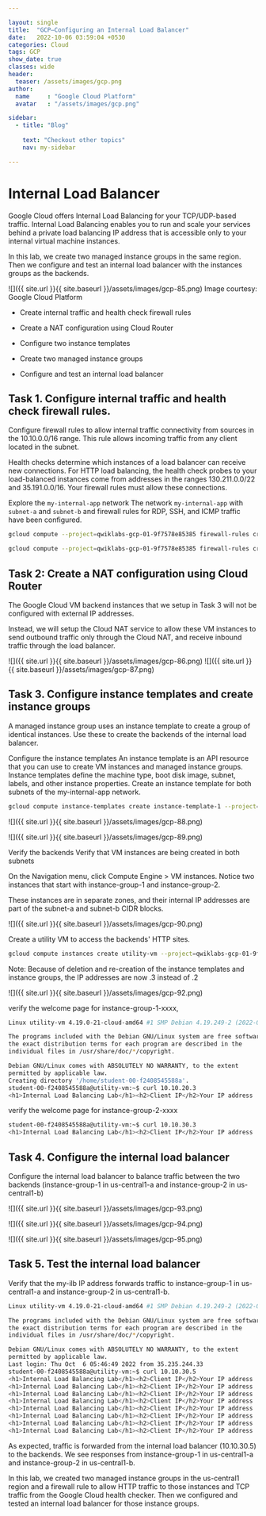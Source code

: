 ```yaml
---

layout: single
title:  "GCP—Configuring an Internal Load Balancer"
date:   2022-10-06 03:59:04 +0530
categories: Cloud
tags: GCP
show_date: true
classes: wide
header:
  teaser: /assets/images/gcp.png
author:
  name     : "Google Cloud Platform"
  avatar   : "/assets/images/gcp.png"

sidebar:
  - title: "Blog"
   
    text: "Checkout other topics"
    nav: my-sidebar

---
```


# Internal Load Balancer
Google Cloud offers Internal Load Balancing for your TCP/UDP-based traffic. Internal Load Balancing enables you to run and scale your services behind a private load balancing IP address that is accessible only to your internal virtual machine instances.

In this lab, we create two managed instance groups in the same region. Then we configure and test an internal load balancer with the instances groups as the backends.

![]({{ site.url }}{{ site.baseurl }}/assets/images/gcp-85.png)
Image courtesy: Google Cloud Platform 

- Create internal traffic and health check firewall rules

- Create a NAT configuration using Cloud Router

- Configure two instance templates

- Create two managed instance groups

- Configure and test an internal load balancer

## Task 1. Configure internal traffic and health check firewall rules.
Configure firewall rules to allow internal traffic connectivity from sources in the 10.10.0.0/16 range. This rule allows incoming traffic from any client located in the subnet.

Health checks determine which instances of a load balancer can receive new connections. For HTTP load balancing, the health check probes to your load-balanced instances come from addresses in the ranges 130.211.0.0/22 and 35.191.0.0/16. Your firewall rules must allow these connections.

Explore the `my-internal-app` network
The network `my-internal-app` with `subnet-a` and `subnet-b` and firewall rules for RDP, SSH, and ICMP traffic have been configured.

```sh
gcloud compute --project=qwiklabs-gcp-01-9f7578e85385 firewall-rules create fw-allow-lb-access --direction=INGRESS --priority=1000 --network=my-internal-app --action=ALLOW --rules=all --source-ranges=10.10.0.0/16 --target-tags=backend-service
```

```sh
gcloud compute --project=qwiklabs-gcp-01-9f7578e85385 firewall-rules create fw-allow-health-checks --direction=INGRESS --priority=1000 --network=my-internal-app --action=ALLOW --rules=tcp:80 --source-ranges=130.211.0.0/22,35.191.0.0/16 --target-tags=backend-service
```


## Task 2: Create a NAT configuration using Cloud Router
The Google Cloud VM backend instances that we setup in Task 3 will not be configured with external IP addresses.

Instead, we will setup the Cloud NAT service to allow these VM instances to send outbound traffic only through the Cloud NAT, and receive inbound traffic through the load balancer.

![]({{ site.url }}{{ site.baseurl }}/assets/images/gcp-86.png)
![]({{ site.url }}{{ site.baseurl }}/assets/images/gcp-87.png)

## Task 3. Configure instance templates and create instance groups
A managed instance group uses an instance template to create a group of identical instances. Use these to create the backends of the internal load balancer.

Configure the instance templates
An instance template is an API resource that you can use to create VM instances and managed instance groups. Instance templates define the machine type, boot disk image, subnet, labels, and other instance properties. Create an instance template for both subnets of the my-internal-app network.
```sh
gcloud compute instance-templates create instance-template-1 --project=qwiklabs-gcp-01-9f7578e85385 --machine-type=n1-standard-1 --network-interface=subnet=subnet-a,no-address --metadata=startup-script-url=gs://cloud-training/gcpnet/ilb/startup.sh,enable-oslogin=true --maintenance-policy=MIGRATE --provisioning-model=STANDARD --service-account=980968742048-compute@developer.gserviceaccount.com --scopes=https://www.googleapis.com/auth/devstorage.read_only,https://www.googleapis.com/auth/logging.write,https://www.googleapis.com/auth/monitoring.write,https://www.googleapis.com/auth/servicecontrol,https://www.googleapis.com/auth/service.management.readonly,https://www.googleapis.com/auth/trace.append --region=us-central1 --tags=backend-service --create-disk=auto-delete=yes,boot=yes,device-name=instance-template-1,image=projects/debian-cloud/global/images/debian-10-buster-v20220920,mode=rw,size=10,type=pd-balanced --no-shielded-secure-boot --shielded-vtpm --shielded-integrity-monitoring --reservation-affinity=any
```

![]({{ site.url }}{{ site.baseurl }}/assets/images/gcp-88.png)

![]({{ site.url }}{{ site.baseurl }}/assets/images/gcp-89.png)

Verify the backends
Verify that VM instances are being created in both subnets 

On the Navigation menu, click Compute Engine > VM instances. Notice two instances that start with instance-group-1 and instance-group-2.

These instances are in separate zones, and their internal IP addresses are part of the subnet-a and subnet-b CIDR blocks.

![]({{ site.url }}{{ site.baseurl }}/assets/images/gcp-90.png)

Create a utility VM to access the backends' HTTP sites.



```sh
gcloud compute instances create utility-vm --project=qwiklabs-gcp-01-9f7578e85385 --zone=us-central1-f --machine-type=n1-standard-1 --network-interface=private-network-ip=10.10.20.50,subnet=subnet-a,no-address --metadata=enable-oslogin=true --maintenance-policy=MIGRATE --provisioning-model=STANDARD --service-account=980968742048-compute@developer.gserviceaccount.com --scopes=https://www.googleapis.com/auth/devstorage.read_only,https://www.googleapis.com/auth/logging.write,https://www.googleapis.com/auth/monitoring.write,https://www.googleapis.com/auth/servicecontrol,https://www.googleapis.com/auth/service.management.readonly,https://www.googleapis.com/auth/trace.append --create-disk=auto-delete=yes,boot=yes,device-name=utility-vm,image=projects/debian-cloud/global/images/debian-10-buster-v20220920,mode=rw,size=10,type=projects/qwiklabs-gcp-01-9f7578e85385/zones/us-central1-f/diskTypes/pd-balanced --no-shielded-secure-boot --shielded-vtpm --shielded-integrity-monitoring --reservation-affinity=any
```
Note: Because of deletion and re-creation of the instance templates and instance groups, the IP addresses are now .3 instead of .2

![]({{ site.url }}{{ site.baseurl }}/assets/images/gcp-92.png)

verify the welcome page for instance-group-1-xxxx,

```sh
Linux utility-vm 4.19.0-21-cloud-amd64 #1 SMP Debian 4.19.249-2 (2022-06-30) x86_64

The programs included with the Debian GNU/Linux system are free software;
the exact distribution terms for each program are described in the
individual files in /usr/share/doc/*/copyright.

Debian GNU/Linux comes with ABSOLUTELY NO WARRANTY, to the extent
permitted by applicable law.
Creating directory '/home/student-00-f2408545588a'.
student-00-f2408545588a@utility-vm:~$ curl 10.10.20.3
<h1>Internal Load Balancing Lab</h1><h2>Client IP</h2>Your IP address : 10.10.20.50<h2>Hostname</h2>Server Hostname: instance-group-1-c81b<h2>Server Location</h2>Region and Zone: us-central1-astudent-00-f2408545588a@utility-vm:~$ 
```

verify the welcome page for instance-group-2-xxxx
```sh
student-00-f2408545588a@utility-vm:~$ curl 10.10.30.3
<h1>Internal Load Balancing Lab</h1><h2>Client IP</h2>Your IP address : 10.10.20.50<h2>Hostname</h2>Server Hostname: instance-group-2-0prw<h2>Server Location</h2>Region and Zone: us-central1-bstudent-00-f2408545588a@utility-vm:~$ 
```

## Task 4. Configure the internal load balancer
Configure the internal load balancer to balance traffic between the two backends (instance-group-1 in us-central1-a and instance-group-2 in us-central1-b)

![]({{ site.url }}{{ site.baseurl }}/assets/images/gcp-93.png)

![]({{ site.url }}{{ site.baseurl }}/assets/images/gcp-94.png)

![]({{ site.url }}{{ site.baseurl }}/assets/images/gcp-95.png)

## Task 5. Test the internal load balancer
Verify that the my-ilb IP address forwards traffic to instance-group-1 in us-central1-a and instance-group-2 in us-central1-b.

```sh
Linux utility-vm 4.19.0-21-cloud-amd64 #1 SMP Debian 4.19.249-2 (2022-06-30) x86_64

The programs included with the Debian GNU/Linux system are free software;
the exact distribution terms for each program are described in the
individual files in /usr/share/doc/*/copyright.

Debian GNU/Linux comes with ABSOLUTELY NO WARRANTY, to the extent
permitted by applicable law.
Last login: Thu Oct  6 05:46:49 2022 from 35.235.244.33
student-00-f2408545588a@utility-vm:~$ curl 10.10.30.5
<h1>Internal Load Balancing Lab</h1><h2>Client IP</h2>Your IP address : 10.10.20.50<h2>Hostname</h2>Server Hostname: instance-group-1-c81b<h2>Server Location</h2>Region and Zone: us-central1-astudent-00-f2408545588a@utility-vm:~$ curl 10.10.30.5
<h1>Internal Load Balancing Lab</h1><h2>Client IP</h2>Your IP address : 10.10.20.50<h2>Hostname</h2>Server Hostname: instance-group-2-0prw<h2>Server Location</h2>Region and Zone: us-central1-bstudent-00-f2408545588a@utility-vm:~$ curl 10.10.30.5
<h1>Internal Load Balancing Lab</h1><h2>Client IP</h2>Your IP address : 10.10.20.50<h2>Hostname</h2>Server Hostname: instance-group-2-0prw<h2>Server Location</h2>Region and Zone: us-central1-bstudent-00-f2408545588a@utility-vm:~$ curl 10.10.30.5
<h1>Internal Load Balancing Lab</h1><h2>Client IP</h2>Your IP address : 10.10.20.50<h2>Hostname</h2>Server Hostname: instance-group-1-c81b<h2>Server Location</h2>Region and Zone: us-central1-astudent-00-f2408545588a@utility-vm:~$ curl 10.10.30.5
<h1>Internal Load Balancing Lab</h1><h2>Client IP</h2>Your IP address : 10.10.20.50<h2>Hostname</h2>Server Hostname: instance-group-2-0prw<h2>Server Location</h2>Region and Zone: us-central1-bstudent-00-f2408545588a@utility-vm:~$ curl 10.10.30.5
<h1>Internal Load Balancing Lab</h1><h2>Client IP</h2>Your IP address : 10.10.20.50<h2>Hostname</h2>Server Hostname: instance-group-1-c81b<h2>Server Location</h2>Region and Zone: us-central1-astudent-00-f2408545588a@utility-vm:~$ curl 10.10.30.5
<h1>Internal Load Balancing Lab</h1><h2>Client IP</h2>Your IP address : 10.10.20.50<h2>Hostname</h2>Server Hostname: instance-group-1-c81b<h2>Server Location</h2>Region and Zone: us-central1-astudent-00-f2408545588a@utility-vm:~$ curl 10.10.30.5
<h1>Internal Load Balancing Lab</h1><h2>Client IP</h2>Your IP address : 10.10.20.50<h2>Hostname</h2>Server Hostname: instance-group-2-0prw<h2>Server Location</h2>Region and Zone: us-central1-bstudent-00-f2408545588a@utility-vm:~$ 
```
As expected, traffic is forwarded from the internal load balancer (10.10.30.5) to the backends. 
We  see responses from instance-group-1 in us-central1-a and instance-group-2 in us-central1-b.

In this lab, we created two managed instance groups in the us-central1 region and a firewall rule to allow HTTP traffic to those instances and TCP traffic from the Google Cloud health checker. Then we configured and tested an internal load balancer for those instance groups.

